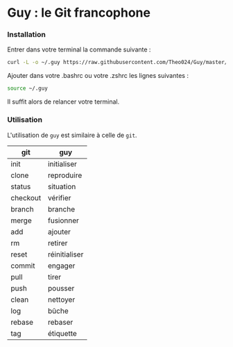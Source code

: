 # Guy : le Git francophone

### Installation

Entrer dans votre terminal la commande suivante :

```sh
curl -L -o ~/.guy https://raw.githubusercontent.com/Theo024/Guy/master/.guy
```

Ajouter dans votre .bashrc ou votre .zshrc les lignes suivantes :

```sh
source ~/.guy
```

Il suffit alors de relancer votre terminal.


### Utilisation

L'utilisation de ```guy``` est similaire à celle de ```git```.

| git | guy |
| --- | --- |
| init | initialiser |
| clone | reproduire |
| status | situation |
| checkout | vérifier |
| branch | branche |
| merge | fusionner |
| add | ajouter |
| rm | retirer |
| reset | réinitialiser |
| commit | engager |
| pull | tirer |
| push | pousser |
| clean | nettoyer |
| log | bûche |
| rebase | rebaser |
| tag | étiquette |
